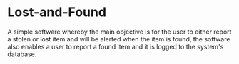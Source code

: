 # Lost-and-Found
A simple software whereby the main objective is for the user to either report a stolen or lost item and will be alerted when the item is found, the software also enables a user to report a found item and it is logged to the system's database.
